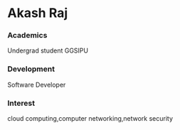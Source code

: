 # Akash Raj

### Academics
 
Undergrad student GGSIPU

### Development 

Software Developer

### Interest

cloud computing,computer networking,network security
